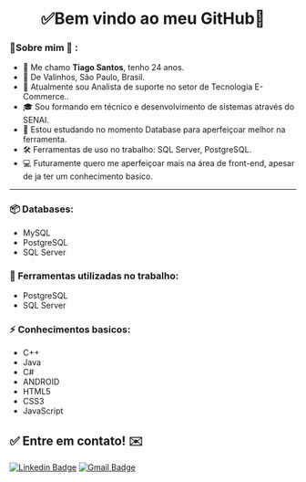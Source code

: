<h1 align="center"> 
	✅Bem vindo ao meu GitHub🚀
</h1>

### 👦Sobre mim :seedling: : 
- 👋 Me chamo **Tiago Santos**, tenho 24 anos.
- 📌  De Valinhos, São Paulo, Brasil.
- 💼 Atualmente sou Analista de suporte no setor de Tecnologia E-Commerce..
- 🎓 Sou formando em técnico e desenvolvimento de sistemas através do SENAI.
- 🔧 Estou estudando no momento Database para aperfeiçoar melhor na ferramenta.
- 🛠️ Ferramentas de uso no trabalho: SQL Server, PostgreSQL.
- 💻 Futuramente quero me aperfeiçoar mais na área de front-end, apesar de ja ter um conhecimento basico.

<hr>


### 📦 Databases:
- MySQL
- PostgreSQL
- SQL Server


### 🧰 Ferramentas utilizadas no trabalho:
- PostgreSQL
- SQL Server


### ⚡ Conhecimentos basicos:
- C++
- Java
- C#
- ANDROID
- HTML5
- CSS3
- JavaScript

## ✅ Entre em contato! ✉️

[![Linkedin Badge](https://img.shields.io/badge/-LinkedIn-blue?style=flat-square&logo=Linkedin&logoColor=white&link=https://linkedin.com/in/tiagosantos-)](https://www.linkedin.com/in/tiagosantos-/)
 [![Gmail Badge](https://img.shields.io/badge/-thiagosantos0016@gmail.com-c14438?style=flat-square&logo=Gmail&logoColor=white&link=mailto:thiagosantos0016@gmail.com)](mailto:thiagosantos0016@gmail.com)


